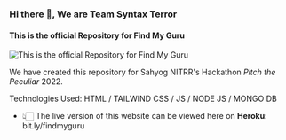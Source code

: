 ### Hi there 👋, We are Team Syntax Terror
#### This is the official Repository for **Find My Guru**
![This is the official Repository for **Find My Guru**](https://i.imgur.com/nXr5857.png)

We have created this repository for Sahyog NITRR's Hackathon *Pitch the Peculiar* 2022.

Technologies Used: HTML / TAILWIND CSS / JS / NODE JS / MONGO DB

- 👆🏻 The live version of this website can be viewed here on **Heroku**: bit.ly/findmyguru




